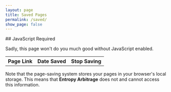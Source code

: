 ```yaml
---
layout: page
title: Saved Pages
permalink: /saved/
show_page: false
---
```


<noscript>
## JavaScript Required

Sadly, this page won't do you much good without JavaScript enabled.
</noscript>

<script>
window.addEventListener('load', (e) => {
  let pages = localStorage.getItem('savedPages');

  if (!pages) {
    pages = [];
  } else {
    pages = JSON.parse(pages);
  }

  pages.forEach((p) => {
    const row = document.createElement('tr');
    const linkC = document.createElement('td');
    const dateC = document.createElement('td');
    const stopC = document.createElement('td');
    const link = document.createElement('a');
    const when = new Date(p.time);
    const date = document.createTextNode(when.toString());
    const title = document.createTextNode(p.title);
    const table = document.getElementById('saved-pages');

    link.href = p.url;
    link.appendChild(title);
    linkC.appendChild(link);
    dateC.appendChild(date);
    row.appendChild(linkC);
    row.appendChild(dateC);
    row.appendChild(stopC);
    table.appendChild(row);
  });
});
</script>

<table id="saved-pages">
  <tr>
    <th>Page Link</th>
    <th>Date Saved</th>
    <th>Stop Saving</th>
  </tr>
</table>

Note that the page-saving system stores your pages in your browser's local
storage.  This means that **Entropy Arbitrage** does not and cannot access
this information.
